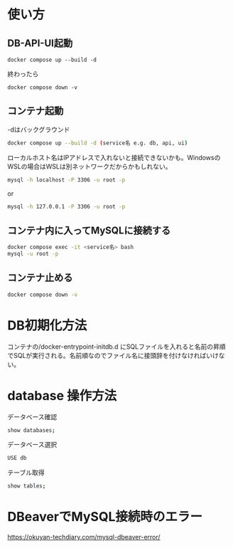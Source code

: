 
# 使い方

## DB-API-UI起動

```shell
docker compose up --build -d
```

終わったら
```shell
docker compose down -v
```

## コンテナ起動
-dはバックグラウンド
```sh
docker compose up --build -d (service名 e.g. db, api, ui)
```

ローカルホスト名はIPアドレスで入れないと接続できないかも。WindowsのWSLの場合はWSLは別ネットワークだからかもしれない。

```sh
mysql -h localhost -P 3306 -u root -p
```
or
```sh
mysql -h 127.0.0.1 -P 3306 -u root -p
```

## コンテナ内に入ってMySQLに接続する

```sh
docker compose exec -it <service名> bash
mysql -u root -p
```

## コンテナ止める

```sh
docker compose down -v
```

# DB初期化方法

コンテナの/docker-entrypoint-initdb.d
にSQLファイルを入れると名前の昇順でSQLが実行される。名前順なのでファイル名に接頭辞を付けなければいけない。

# database 操作方法

データベース確認
```sh
show databases;
```
データベース選択
```sh
USE db
```

テーブル取得
```sh
show tables;
```

# DBeaverでMySQL接続時のエラー

https://okuyan-techdiary.com/mysql-dbeaver-error/